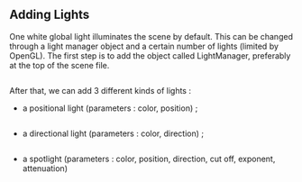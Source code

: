 Adding Lights
-------------

One white global light illuminates the scene by default. This can be
changed through a light manager object and a certain number of lights
(limited by OpenGL). The first step is to add the object called
LightManager, preferably at the top of the scene file.

```xml
```

After that, we can add 3 different kinds of lights :

-   a positional light (parameters : color, position) ;

    ```xml
    ```

-   a directional light (parameters : color, direction) ;

    ```xml
    ```

-   a spotlight (parameters : color, position, direction, cut off,
    exponent, attenuation)

    ```xml
    ```

<!-- -->


